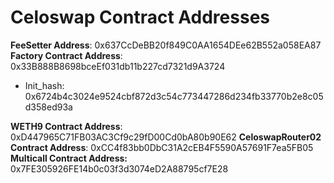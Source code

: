 # Celoswap Contract Addresses

**FeeSetter Address**: 0x637CcDeBB20f849C0AA1654DEe62B552a058EA87
**Factory Contract Address**: 0x33B888B8698bceEf031db11b227cd7321d9A3724

- Init_hash: 0x6724b4c3024e9524cbf872d3c54c773447286d234fb33770b2e8c05d358ed93a

**WETH9 Contract Address**: 0xD447965C71FB03AC3Cf9c29fD00Cd0bA80b90E62
**CeloswapRouter02 Contract Address**: 0xCC4f83bb0DbC31A2cEB4F5590A57691F7ea5FB05
**Multicall Contract Address:** 0x7FE305926FE14b0c03f3d3074eD2A88795cf7E28
